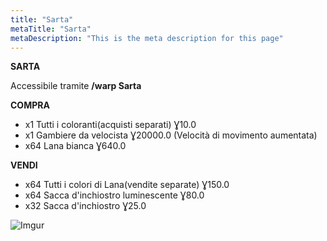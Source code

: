 ```yaml
---
title: "Sarta"
metaTitle: "Sarta"
metaDescription: "This is the meta description for this page"
---
```


**SARTA**

Accessibile tramite **/warp Sarta**

**COMPRA**
- x1 Tutti i coloranti(acquisti separati) Ɣ10.0
- x1 Gambiere da velocista Ɣ20000.0 (Velocità di movimento aumentata)
- x64 Lana bianca Ɣ640.0

**VENDI**
- x64 Tutti i colori di Lana(vendite separate) Ɣ150.0
- x64 Sacca d'inchiostro luminescente Ɣ80.0
- x32 Sacca d'inchiostro Ɣ25.0

![Imgur](https://imgur.com/51pl0Cb.png)

